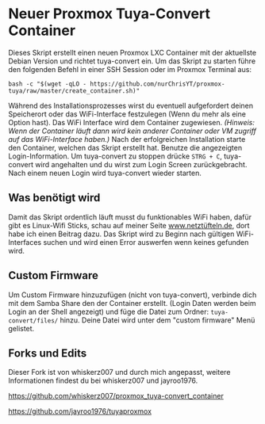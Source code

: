 # Neuer Proxmox Tuya-Convert Container

Dieses Skript erstellt einen neuen Proxmox LXC Container mit der aktuellste Debian Version und richtet tuya-convert ein. Um das Skript zu starten führe den folgenden Befehl in einer SSH Session oder im Proxmox Terminal aus:

```
bash -c "$(wget -qLO - https://github.com/nurChrisYT/proxmox-tuya/raw/master/create_container.sh)"
```

Während des Installationsprozesses wirst du eventuell aufgefordert deinen Speicherort oder das WiFi-Interface festzulegen (Wenn du mehr als eine Option hast). Das WiFi Interface wird dem Container zugewiesen. _(Hinweis: Wenn der Container läuft dann wird kein anderer Container oder VM zugriff auf das WiFi-Interface haben.)_ Nach der erfolgreichen Installation starte den Container, welchen das Skript erstellt hat. Benutze die angezeigten Login-Information. Um tuya-convert zu stoppen drücke `STRG + C`, tuya-convert wird angehalten und du wirst zum Login Screen zurückgebracht. Nach einem neuen Login wird tuya-convert wieder starten.

## Was benötigt wird

Damit das Skript ordentlich läuft musst du funktionables WiFi haben, dafür gibt es Linux-Wifi Sticks, schau auf meiner Seite www.netztüfteln.de, dort habe ich einen Beitrag dazu. Das Skript wird zu Beginn nach gültigen WiFi-Interfaces suchen und wird einen Error auswerfen wenn keines gefunden wird.

## Custom Firmware

Um Custom Firmware hinzuzufügen (nicht von tuya-convert), verbinde dich mit dem Samba Share den der Container erstellt. (Login Daten werden beim Login an der Shell angezeigt) und füge die Datei zum Ordner: `tuya-convert/files/` hinzu. Deine Datei wird unter dem "custom firmware" Menü gelistet.


## Forks und Edits

Dieser Fork ist von whiskerz007 und durch mich angepasst, weitere Informationen findest du bei whiskerz007 und jayroo1976.

https://github.com/whiskerz007/proxmox_tuya-convert_container

https://github.com/jayroo1976/tuyaproxmox
